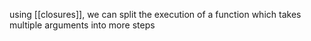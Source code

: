 using [[closures]], we can split the execution of a function which takes multiple arguments into more steps